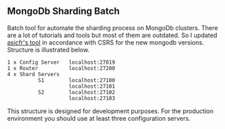 ## MongoDb Sharding Batch

Batch tool for automate the sharding process on MongoDb clusters. There are a lot of tutorials and tools but most of them are outdated. So I updated [asicfr's tool](https://github.com/asicfr/mongoDBonWindows) in accordance with CSRS for the new mongodb versions. Structure is illustrated below.
```
1 x Config Server   localhost:27019
1 x Router          localhost:27200
4 x Shard Servers
          S1        localhost:27100
                    localhost:27101
          S2        localhost:27102
                    localhost:27103
```
This structure is designed for development purposes. For the production environment you should use at least three configuration servers.
